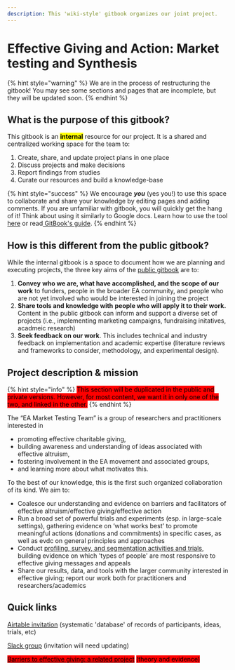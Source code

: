 ```yaml
---
description: This 'wiki-style' gitbook organizes our joint project.
---
```


# Effective Giving and Action: Market testing and Synthesis

{% hint style="warning" %}
We are in the process of restructuring the gitbook! You may see some sections and pages that are incomplete, but they will be updated soon.&#x20;
{% endhint %}

## What is the purpose of this gitbook?&#x20;

This gitbook is an <mark style="background-color:yellow;">**internal**</mark> resource for our project. It is a shared and centralized working space for the team to:

1. Create, share, and update project plans in one place
2. Discuss projects and make decisions
3. Report findings from studies
4. Curate our resources and build a knowledge-base

{% hint style="success" %}
We encourage _**you**_ (yes you!) to use this space to collaborate and share your knowledge by editing pages and adding comments. If you are unfamiliar with gitbook, you will quickly get the hang of it!  Think about using it similarly to Google docs. Learn how to use the tool [here](processes-and-procedures/teach-me-to-use-our-tools/) or read[ GitBook's guide](https://docs.gitbook.com/editing-content/editing-pages).&#x20;
{% endhint %}

## How is this different from the public gitbook?

While the internal gitbook is a space to document how we are planning and executing projects, the three key aims of the [public gitbook](https://effective-giving-marketing.gitbook.io/untitled/) are to:&#x20;

1. **Convey** **who we are, what have accomplished, and the scope of our work** to funders, people in the broader EA community, and people who are not yet involved who would be interested in joining the project
2. **Share tools and knowledge with** **people who will apply it to their work.** Content in the public gitbook can inform and support a diverse set of projects (i.e., implementing marketing campaigns, fundraising initatives, acadmeic research)&#x20;
3. **Seek feedback on our work**. This includes technical and industry feedback on implementation and academic expertise (literature reviews and frameworks to consider, methodology, and experimental design).



## Project description & mission

{% hint style="info" %}
<mark style="background-color:red;">This section will be duplicated in the public and private versions. However, for most content, we want it in only one of the two, and linked in the other.</mark>
{% endhint %}

The “EA Market Testing Team” is a group of researchers and practitioners interested in

* promoting effective charitable giving,
* building awareness and understanding of ideas associated with effective altruism,
* fostering involvement in the EA movement and associated groups,
* and learning more about what motivates this.

To the best of our knowledge, this is the first such organized collaboration of its kind. We aim to:

* Coalesce our understanding and evidence on barriers and facilitators of effective altruism/effective giving/effective action
* Run a broad set of powerful trials and experiments (esp. in large-scale settings), gathering evidence on ‘what works best' to promote meaningful actions (donations and commitments) in specific cases, as well as evdc on general principles and approaches
* Conduct [profiling, survey, and segmentation activities and trials](profiling-and-segmentation/profiling-discussion.md), building evidence on which 'types of people' are most responsive to effective giving messages and appeals
* Share our results, data, and tools with the larger community interested in effective giving; report our work both for practitioners and researchers/academics

## **Quick links**

[Airtable invitation](https://airtable.com/invite/l?inviteId=invrYLQD6MCwj5tzF\&inviteToken=756e551c2eb2be11add77811fa080f3ac80c5adc68b402c5dcbbc4a16684b836) (systematic 'database' of records of participants, ideas, trials, etc)

[Slack group](https://join.slack.com/t/givingexperiments/shared\_invite/zt-stgaroli-5FVxFgOY\_MjXjrmUjfxLfw) (invitation will need updating)

<mark style="background-color:red;"></mark>[<mark style="background-color:red;">Barriers to effective giving: a related project</mark>](https://daaronr.github.io/ea\_giving\_barriers/index.html) <mark style="background-color:red;">(theory and evidence)</mark>
